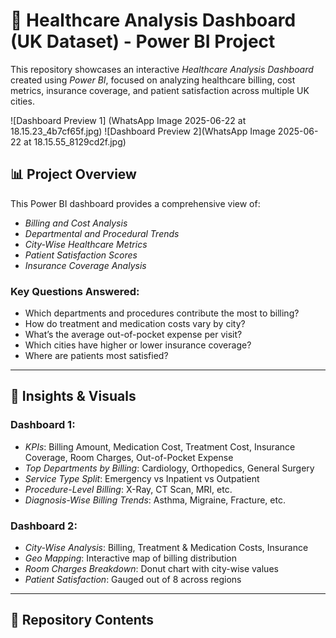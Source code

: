 # 🏥 Healthcare Analysis Dashboard (UK Dataset) - Power BI Project

This repository showcases an interactive *Healthcare Analysis Dashboard* created using *Power BI*, focused on analyzing healthcare billing, cost metrics, insurance coverage, and patient satisfaction across multiple UK cities.

![Dashboard Preview 1] (WhatsApp Image 2025-06-22 at 18.15.23_4b7cf65f.jpg)
![Dashboard Preview 2](WhatsApp Image 2025-06-22 at 18.15.55_8129cd2f.jpg)

## 📊 Project Overview

This Power BI dashboard provides a comprehensive view of:

- *Billing and Cost Analysis*
- *Departmental and Procedural Trends*
- *City-Wise Healthcare Metrics*
- *Patient Satisfaction Scores*
- *Insurance Coverage Analysis*

### Key Questions Answered:
- Which departments and procedures contribute the most to billing?
- How do treatment and medication costs vary by city?
- What’s the average out-of-pocket expense per visit?
- Which cities have higher or lower insurance coverage?
- Where are patients most satisfied?

---

## 🧠 Insights & Visuals

### Dashboard 1:
- *KPIs*: Billing Amount, Medication Cost, Treatment Cost, Insurance Coverage, Room Charges, Out-of-Pocket Expense
- *Top Departments by Billing*: Cardiology, Orthopedics, General Surgery
- *Service Type Split*: Emergency vs Inpatient vs Outpatient
- *Procedure-Level Billing*: X-Ray, CT Scan, MRI, etc.
- *Diagnosis-Wise Billing Trends*: Asthma, Migraine, Fracture, etc.

### Dashboard 2:
- *City-Wise Analysis*: Billing, Treatment & Medication Costs, Insurance
- *Geo Mapping*: Interactive map of billing distribution
- *Room Charges Breakdown*: Donut chart with city-wise values
- *Patient Satisfaction*: Gauged out of 8 across regions

---

## 📂 Repository Contents
